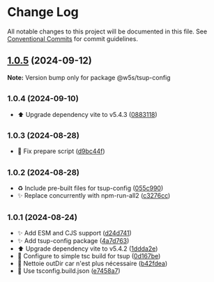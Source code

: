 # Change Log

All notable changes to this project will be documented in this file.
See [Conventional Commits](https://conventionalcommits.org) for commit guidelines.

## [1.0.5](https://github.com/w5s/project-config/compare/@w5s/tsup-config@1.0.4...@w5s/tsup-config@1.0.5) (2024-09-12)

**Note:** Version bump only for package @w5s/tsup-config

## <small>1.0.4 (2024-09-10)</small>

- ⬆️ Upgrade dependency vite to v5.4.3 ([0883118](https://github.com/w5s/project-config/commit/0883118))

## <small>1.0.3 (2024-08-28)</small>

- 👷 Fix prepare script ([d9bc44f](https://github.com/w5s/project-config/commit/d9bc44f))

## <small>1.0.2 (2024-08-28)</small>

- ♻️ Include pre-built files for tsup-config ([055c990](https://github.com/w5s/project-config/commit/055c990))
- ✨ Replace concurrently with npm-run-all2 ([c3276cc](https://github.com/w5s/project-config/commit/c3276cc))

## <small>1.0.1 (2024-08-24)</small>

- ✨ Add ESM and CJS support ([d24d741](https://github.com/w5s/project-config/commit/d24d741))
- ✨ Add tsup-config package ([4a7d763](https://github.com/w5s/project-config/commit/4a7d763))
- ⬆️ Upgrade dependency vite to v5.4.2 ([1ddda2e](https://github.com/w5s/project-config/commit/1ddda2e))
- 🔧 Configure to simple tsc build for tsup ([0d167be](https://github.com/w5s/project-config/commit/0d167be))
- 🔧 Nettoie outDir car n'est plus nécessaire ([b42fdea](https://github.com/w5s/project-config/commit/b42fdea))
- 🔧 Use tsconfig.build.json ([e7458a7](https://github.com/w5s/project-config/commit/e7458a7))
